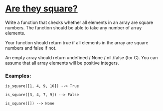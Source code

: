 # [Are they square?](https://www.codewars.com/kata/56853c44b295170b73000007) #

Write a function that checks whether all elements in an array are square numbers. The function should be able to take any number of array elements.

Your function should return true if all elements in the array are square numbers and false if not.

An empty array should return undefined / None / nil /false (for C). You can assume that all array elements will be positive integers.

### Examples: ###

    is_square([1, 4, 9, 16]) --> True

    is_square([3, 4, 7, 9]) --> False

    is_square([]) --> None
